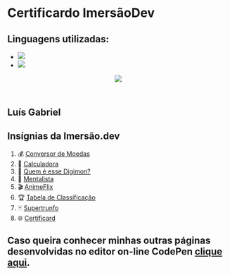 # Certificardo ImersãoDev

## Linguagens utilizadas:

* <img src="https://img.shields.io/badge/HTML5-E34F26?style=for-the-badge&logo=html5&logoColor=white">
* <img src="https://img.shields.io/badge/CSS3-1572B6?style=for-the-badge&logo=css3&logoColor=white">

<section>
  <header>
    <img src="https://gartic.com.br/imgs/mural/fu/fuckeyy/zenitsu-2.png" />
  </header>
<h1>Luís Gabriel</h1>

<div>
  <h2>Insígnias da Imersão.dev</h2>
  <ol>
   <li>💰 <a href="https://codepen.io/yahikofz/pen/VwPjxEW"> Conversor de Moedas</a></li>
      <li>🔢 <a href="https://codepen.io/yahikofz/details/wvgWEaP"> Calculadora</a></li>
      <li>🐲 <a href="https://codepen.io/yahikofz/details/yLgJxMG"> Quem é esse Digimon?</a></li>
      <li>🔮 <a href="https://codepen.io/yahikofz/pen/jOyrXmv"> Mentalista</a></li>
      <li>🎬 <a href="https://codepen.io/yahikofz/pen/LYxRjeG"> AnimeFlix</a></li>
      <li>🏆 <a href="https://codepen.io/yahikofz/pen/JjEbaNq"> Tabela de Classificação</a></li>
      <li>🃏 <a href="https://codepen.io/yahikofz/pen/NWdjqzY" target="blank"> Supertrunfo</a></li>
      <li>🌐 <a href="https://codepen.io/yahikofz/pen/BapZpBw"> Certificard</a></li>
  </ol>
</div>
</section>



## Caso queira conhecer minhas outras páginas desenvolvidas no editor on-line CodePen [clique aqui](https://codepen.io/yahikofz/details/BapZpBw).


